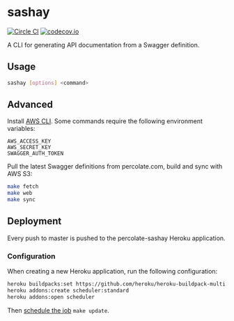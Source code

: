 # sashay

[![Circle CI](https://circleci.com/gh/percolate/sashay.svg?style=svg&circle-token=fa8012bb291abb365e5b0ff8f2a520e0ff889c02)](https://circleci.com/gh/percolate/sashay)
[![codecov.io](http://codecov.io/github/percolate/sashay/coverage.svg?branch=master&token=kdC8b1dlwH)](http://codecov.io/github/percolate/sashay?branch=master)

A CLI for generating API documentation from a Swagger definition.

## Usage

```sh
sashay [options] <command>
```

## Advanced

Install [AWS CLI](https://aws.amazon.com/cli/). Some commands require the following environment variables:

```
AWS_ACCESS_KEY
AWS_SECRET_KEY
SWAGGER_AUTH_TOKEN
```

Pull the latest Swagger definitions from percolate.com, build and sync with AWS S3:

```sh
make fetch
make web
make sync
```

## Deployment

Every push to master is pushed to the percolate-sashay Heroku application.

### Configuration

When creating a new Heroku application, run the following configuration:

```sh
heroku buildpacks:set https://github.com/heroku/heroku-buildpack-multi.git
heroku addons:create scheduler:standard
heroku addons:open scheduler
```

Then [schedule the job](https://devcenter.heroku.com/articles/scheduler#scheduling-jobs) `make update`.

